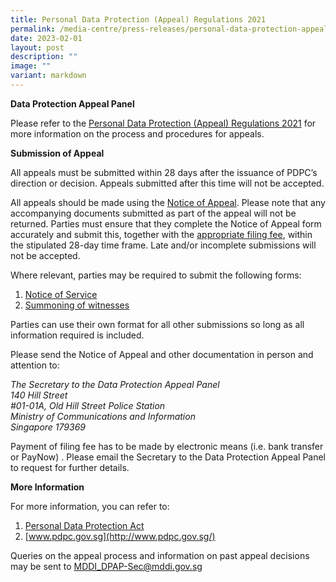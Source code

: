 ```yaml
---
title: Personal Data Protection (Appeal) Regulations 2021
permalink: /media-centre/press-releases/personal-data-protection-appeal-regulations-2021/
date: 2023-02-01
layout: post
description: ""
image: ""
variant: markdown
---
```

**Data Protection Appeal Panel**
  
Please refer to the [Personal Data Protection (Appeal) Regulations 2021](https://sso.agc.gov.sg/SL/PDPA2012-S65-2021?DocDate=20210129) for more information on the process and procedures for appeals.   
  
  
**Submission of Appeal**  
  
All appeals must be submitted within 28 days after the issuance of PDPC’s direction or decision. Appeals submitted after this time will not be accepted.  
  
All appeals should be made using the [Notice of Appeal](https://go.gov.sg/notice-of-appeal-form). Please note that any accompanying documents submitted as part of the appeal will not be returned. Parties must ensure that they complete the Notice of Appeal form accurately and submit this, together with the [appropriate filing fee](https://sso.agc.gov.sg/SL/PDPA2012-S65-2021?DocDate=20210129), within the stipulated 28-day time frame. Late and/or incomplete submissions will not be accepted.  
  
Where relevant, parties may be required to submit the following forms:  
  
1. [Notice of Service](https://go.gov.sg/notice-of-service)
2. [Summoning of witnesses](https://go.gov.sg/application-for-witness-summons)
  
Parties can use their own format for all other submissions so long as all information required is included.  
  
Please send the Notice of Appeal and other documentation in person and attention to:  
  
*The Secretary to the Data Protection Appeal Panel  
140 Hill Street  
#01-01A, Old Hill Street Police Station  
Ministry of Communications and Information  
Singapore 179369*
  
Payment of filing fee has to be made by electronic means (i.e. bank transfer or PayNow) . Please email the Secretary to the Data Protection Appeal Panel to request for further details.
  
**More Information**

For more information, you can refer to:  
  
1. [Personal Data Protection Act](https://sso.agc.gov.sg/Act/PDPA2012)  
2. [www.pdpc.gov.sg](http://www.pdpc.gov.sg/)  
  
Queries on the appeal process and information on past appeal decisions may be sent to [MDDI_DPAP-Sec@mddi.gov.sg](mailto:MDDI_DPAP-Sec@mddi.gov.sg)
